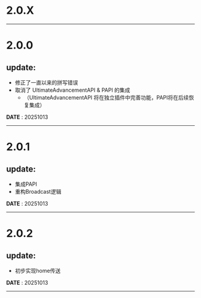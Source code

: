 # 2.0.X
___
# 2.0.0
## update:
- 修正了一直以来的拼写错误
- 取消了 UltimateAdvancementAPI & PAPI 的集成
  - （UltimateAdvancementAPI 将在独立插件中完善功能，PAPI将在后续恢复集成）

**DATE** : 20251013
___
# 2.0.1
## update:
- 集成PAPI
- 重构Broadcast逻辑

**DATE** : 20251013
___
# 2.0.2
## update:
- 初步实现home传送

**DATE** : 20251013
___